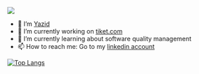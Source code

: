 ![](https://komarev.com/ghpvc/?username=yazidisme&color=blue&style=plastic)

- 👋  I’m [Yazid](https://github.com/yazidisme)
- 🔭  I’m currently working on [tiket.com](https://www.tiket.com/)
- 🌱  I’m currently learning about software quality management
- 📫  How to reach me: Go to my [linkedin account](https://www.linkedin.com/in/yazidisme/)

[![Top Langs](https://github-readme-stats.vercel.app/api/top-langs/?username=yazidisme)](https://github.com/yazidisme/github-readme-stats)

<!--
**yazidisme/yazidisme** is a ✨ _special_ ✨ repository because its `README.md` (this file) appears on your GitHub profile.
You can click the Preview link to take a look at your changes.
-->
